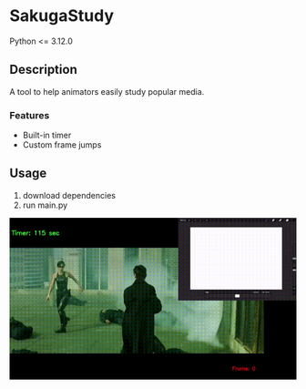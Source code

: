 # SakugaStudy
Python <= 3.12.0  
## Description  
A tool to help animators easily study popular media. 
### Features
- Built-in timer
- Custom frame jumps
## Usage
1. download dependencies
2. run main.py
 

![](https://github.com/Chrisyk/SakugaStudy/blob/main/Demo.gif)
